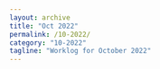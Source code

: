 ```yaml
---
layout: archive
title: "Oct 2022"
permalink: /10-2022/
category: "10-2022"
tagline: "Worklog for October 2022"
---
```

